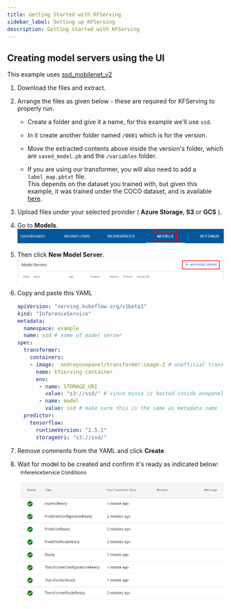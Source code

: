 ```yaml
---
title: Getting Started with KFServing
sidebar_label: Setting up KFServing
description: Getting started with KFServing
---
```


## Creating model servers using the UI
This example uses [ssd_mobilenet_v2](https://tfhub.dev/tensorflow/ssd_mobilenet_v2/fpnlite_320x320/1)
1. Download the files and extract.
2. Arrange the files as given below - these are required for KFServing to properly run.
	- Create a folder and give it a name, for this example we'll use `ssd`.

	- In it create another folder named `/0001`  which is for the version.

	- Move the extracted contents above inside the version's folder, which are `saved_model.pb` and the `/variables` folder.

	- If you are using our transformer, you will also need to add a `label_map.pbtxt` file.  
	This depends on the dataset you trained with, but given this example, it was trained under the COCO dataset, and is available [here](https://github.com/tensorflow/models/blob/master/research/object_detection/data/mscoco_label_map.pbtxt).

3. Upload files under your selected provider ( **Azure Storage**, **S3** or **GCS** ).
4. Go to **Models**.
	![](../../../static/img/kfserving/menu-models.png)
5. Then click **New Model Server**.
	![](../../../static/img/kfserving/create-model.png)
6. Copy and paste this YAML
	```yaml
	apiVersion: "serving.kubeflow.org/v1beta1"
	kind: "InferenceService"
	metadata:
	  namespace: example
	  name: ssd # name of model server
	spec:
	  transformer:
	    containers:
	    - image:  andreyonepanel/transformer:image-2 # unofficial transformer image
	      name: kfserving-container
	      env:
	       - name: STORAGE_URI
	         value: "s3://ssd/" # since minio is hosted inside onepanel you can use s3 endpoint
	       - name: model
	         value: ssd # make sure this is the same as metadata.name
	  predictor:
	    tensorflow:
	      runtimeVersion: "2.5.1"
	      storageUri: "s3://ssd/"
	```
7. Remove comments from the YAML and click **Create**
8. Wait for model to be created and confirm it's ready as indicated below:
	![](../../../static/img/kfserving/inference-conditions.png)